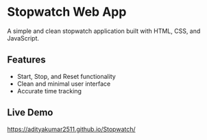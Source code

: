 # Stopwatch Web App

A simple and clean stopwatch application built with HTML, CSS, and JavaScript.

## Features

- Start, Stop, and Reset functionality
- Clean and minimal user interface
- Accurate time tracking

## Live Demo
https://adityakumar2511.github.io/Stopwatch/

